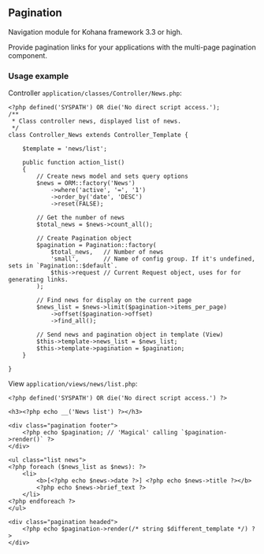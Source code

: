 ## Pagination

Navigation module for Kohana framework 3.3 or high.

Provide pagination links for your applications with the multi-page pagination component.

### Usage example

Controller `application/classes/Controller/News.php`:
~~~
<?php defined('SYSPATH') OR die('No direct script access.');
/**
 * Class controller news, displayed list of news.
 */
class Controller_News extends Controller_Template {

	$template = 'news/list';

	public function action_list()
	{
		// Create news model and sets query options
		$news = ORM::factory('News')
			->where('active', '=', '1')
			->order_by('date', 'DESC')
			->reset(FALSE);

		// Get the number of news
		$total_news = $news->count_all();

		// Create Pagination object
		$pagination = Pagination::factory(
			$total_news,   // Number of news
			'small',       // Name of config group. If it's undefined, sets in `Pagination::$default`.
			$this->request // Current Request object, uses for for generating links.
		);

		// Find news for display on the current page
		$news_list = $news->limit($pagination->items_per_page)
			->offset($pagination->offset)
			->find_all();

		// Send news and pagination object in template (View)
		$this->template->news_list = $news_list;
		$this->template->pagination = $pagination;
	}

}
~~~

View `application/views/news/list.php`:
~~~
<?php defined('SYSPATH') OR die('No direct script access.') ?>

<h3><?php echo __('News list') ?></h3>

<div class="pagination footer">
	<?php echo $pagination; // 'Magical' calling `$pagination->render()` ?>
</div>

<ul class="list news">
<?php foreach ($news_list as $news): ?>
	<li>
		<b>[<?php echo $news->date ?>] <?php echo $news->title ?></b>
		<?php echo $news->brief_text ?>
	</li>
<?php endforeach ?>
</ul>

<div class="pagination headed">
	<?php echo $pagination->render(/* string $different_template */) ?>
</div>
~~~
